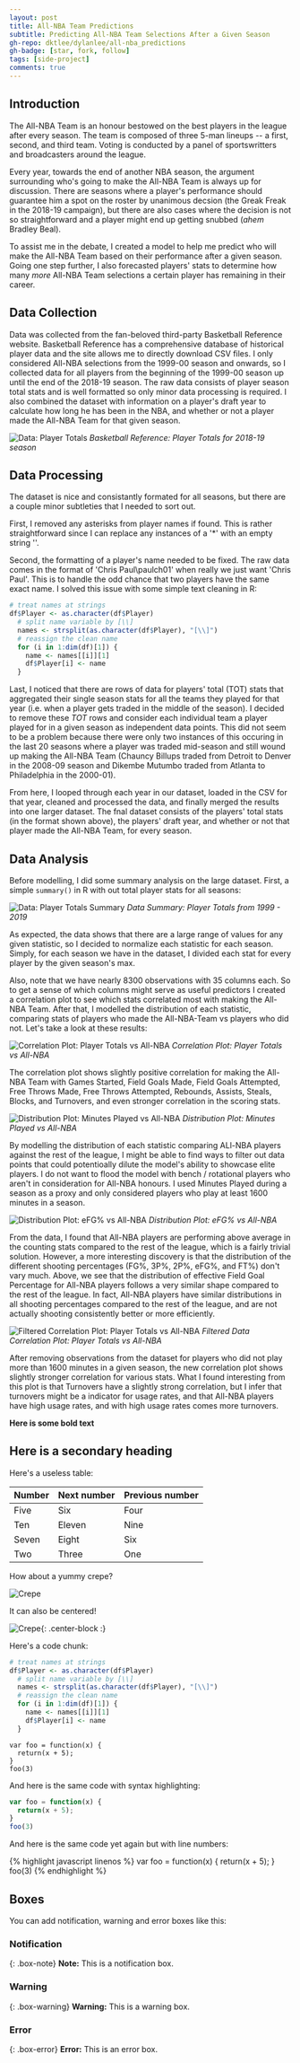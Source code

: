 ```yaml
---
layout: post
title: All-NBA Team Predictions
subtitle: Predicting All-NBA Team Selections After a Given Season
gh-repo: dktlee/dylanlee/all-nba_predictions
gh-badge: [star, fork, follow]
tags: [side-project]
comments: true
---
```


## Introduction

The All-NBA Team is an honour bestowed on the best players in the league after every season. The team is composed of three 5-man lineups -- a first, second, and third team. Voting is conducted by a panel of sportswritters and broadcasters around the league. 

Every year, towards the end of another NBA season, the argument surrounding who's going to make the All-NBA Team is always up for discussion. There are seasons where a player's performance should guarantee him a spot on the roster by unanimous decsion (the Greak Freak in the 2018-19 campaign), but there are also cases where the decision is not so straightforward and a player might end up getting snubbed (*ahem* Bradley Beal). 

To assist me in the debate, I created a model to help me predict who will make the All-NBA Team based on their performance after a given season. Going one step further, I also forecasted players' stats to determine how many *more* All-NBA Team selections a certain player has remaining in their career. 

## Data Collection

Data was collected from the fan-beloved third-party Basketball Reference website. Basketball Reference has a comprehensive database of historical player data and the site allows me to directly download CSV files. I only considered All-NBA selections from the 1999-00 season and onwards, so I collected data for all players from the beginning of the 1999-00 season up until the end of the 2018-19 season. The raw data consists of player season total stats and is well formatted so only minor data processing is required. I also combined the dataset with information on a player's draft year to calculate how long he has been in the NBA, and whether or not a player made the All-NBA Team for that given season. 

![Data: Player Totals](/img/big-imgs/bball_ref_2018_19_player_totals.png)
*Basketball Reference: Player Totals for 2018-19 season*

## Data Processing

The dataset is nice and consistantly formated for all seasons, but there are a couple minor subtleties that I needed to sort out. 

First, I removed any asterisks from player names if found. This is rather straightforward since I can replace any instances of a '*' with an empty string ''. 

Second, the formatting of a player's name needed to be fixed. The raw data comes in the format of 'Chris Paul\paulch01' when really we just want 'Chris Paul'. This is to handle the odd chance that two players have the same exact name. I solved this issue with some simple text cleaning in R:
```R
# treat names at strings
df$Player <- as.character(df$Player)
  # split name variable by [\\]
  names <- strsplit(as.character(df$Player), "[\\]")
  # reassign the clean name
  for (i in 1:dim(df)[1]) {
    name <- names[[i]][1]
    df$Player[i] <- name
  }
```

Last, I noticed that there are rows of data for players' total (TOT) stats that aggregated their single season stats for all the teams they played for that year (i.e. when a player gets traded in the middle of the season). I decided to remove these *TOT* rows and consider each individual team a player played for in a given season as independent data points. This did not seem to be a problem because there were only two instances of this occuring in the last 20 seasons where a player was traded mid-season and still wound up making the All-NBA Team (Chauncy Billups traded from Detroit to Denver in the 2008-09 season and Dikembe Mutumbo traded from Atlanta to Philadelphia in the 2000-01).

From here, I looped through each year in our dataset, loaded in the CSV for that year, cleaned and processed the data, and finally merged the results into one larger dataset. The fnal dataset consists of the players' total stats (in the format shown above), the players' draft year, and whether or not that player made the All-NBA Team, for every season. 

## Data Analysis

Before modelling, I did some summary analysis on the large dataset. First, a simple `summary()` in R with out total player stats for all seasons: 

![Data: Player Totals Summary](/img/big-imgs/data_summary_player_totals.png)
*Data Summary: Player Totals from 1999 - 2019*

As expected, the data shows that there are a large range of values for any given statistic, so I decided to normalize each statistic for each season. Simply, for each season we have in the dataset, I divided each stat for every player by the given season's max. 

Also, note that we have nearly 8300 observations with 35 columns each. So to get a sense of which columns might serve as useful predictors I created a correlation plot to see which stats correlated most with making the All-NBA Team. After that, I modelled the distribution of each statistic, comparing stats of players who made the All-NBA-Team vs players who did not. Let's take a look at these results: 

![Correlation Plot: Player Totals vs All-NBA](/img/big-imgs/correlation_plot.png)
*Correlation Plot: Player Totals vs All-NBA*

The correlation plot shows slightly positive correlation for making the All-NBA Team with Games Started, Field Goals Made, Field Goals Attempted, Free Throws Made, Free Throws Attempted, Rebounds, Assists, Steals, Blocks, and Turnovers, and even stronger correlation in the scoring stats.

![Distribution Plot: Minutes Played vs All-NBA](/img/big-imgs/minutes_played.png)
*Distribution Plot: Minutes Played vs All-NBA*

By modelling the distribution of each statistic comparing ALl-NBA players against the rest of the league, I might be able to find ways to filter out data points that could potentioally dilute the model's ability to showcase elite players. I do not want to flood the model with bench / rotational players who aren't in consideration for All-NBA honours. I used Minutes Played during a season as a proxy and only considered players who play at least 1600 minutes in a season. 

![Distribution Plot: eFG% vs All-NBA](/img/big-imgs/efg.png)
*Distribution Plot: eFG% vs All-NBA*

From the data, I found that All-NBA players are performing above average in the counting stats compared to the rest of the league, which is a fairly trivial solution. However, a more interesting discovery is that the distribution of the different shooting percentages (FG%, 3P%, 2P%, eFG%, and FT%) don't vary much. Above, we see that the distribution of effective Field Goal Percentage for All-NBA players follows a very similar shape compared to the rest of the league. In fact, All-NBA players have similar distributions in all shooting percentages compared to the rest of the league, and are not actually shooting consistently better or more efficiently. 

![Filtered Correlation Plot: Player Totals vs All-NBA](/img/big-imgs/filtered_correlation_plot.png)
*Filtered Data Correlation Plot: Player Totals vs All-NBA*

After removing observations from the dataset for players who did not play more than 1600 minutes in a given season, the new correlation plot shows slightly stronger correlation for various stats. What I found interesting from this plot is that Turnovers have a slightly strong correlation, but I infer that turnovers might be a indicator for usage rates, and that All-NBA players have high usage rates, and with high usage rates comes more turnovers. 

**Here is some bold text**

## Here is a secondary heading

Here's a useless table:

| Number | Next number | Previous number |
| :------ |:--- | :--- |
| Five | Six | Four |
| Ten | Eleven | Nine |
| Seven | Eight | Six |
| Two | Three | One |


How about a yummy crepe?

![Crepe](https://s3-media3.fl.yelpcdn.com/bphoto/cQ1Yoa75m2yUFFbY2xwuqw/348s.jpg)

It can also be centered!

![Crepe](https://s3-media3.fl.yelpcdn.com/bphoto/cQ1Yoa75m2yUFFbY2xwuqw/348s.jpg){: .center-block :}

Here's a code chunk:
```R
# treat names at strings
df$Player <- as.character(df$Player)
  # split name variable by [\\]
  names <- strsplit(as.character(df$Player), "[\\]")
  # reassign the clean name
  for (i in 1:dim(df)[1]) {
    name <- names[[i]][1]
    df$Player[i] <- name
  }
```

~~~
var foo = function(x) {
  return(x + 5);
}
foo(3)
~~~

And here is the same code with syntax highlighting:

```javascript
var foo = function(x) {
  return(x + 5);
}
foo(3)
```

And here is the same code yet again but with line numbers:

{% highlight javascript linenos %}
var foo = function(x) {
  return(x + 5);
}
foo(3)
{% endhighlight %}

## Boxes
You can add notification, warning and error boxes like this:

### Notification

{: .box-note}
**Note:** This is a notification box.

### Warning

{: .box-warning}
**Warning:** This is a warning box.

### Error

{: .box-error}
**Error:** This is an error box.
